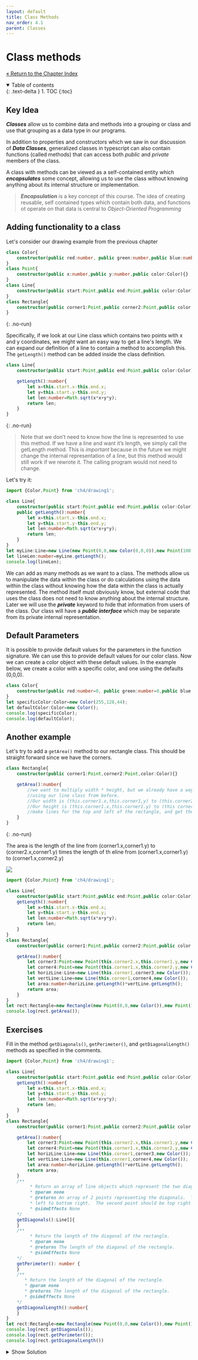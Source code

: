 ```yaml
---
layout: default
title: Class Methods
nav_order: 4.1
parent: Classes
---
```


# Class methods
[&laquo; Return to the Chapter Index](index.md)

<details open markdown="block">
  <summary>
    Table of contents
  </summary>
  {: .text-delta }
1. TOC
{:toc}
</details>

## Key Idea
***Classes*** allow us to combine data and methods into a grouping or class and use that grouping as a data type in our programs. 

In addition to properties and constructors which we saw in our discussion of ***Data Classes***, generalized classes in typescript can also contain functions (called methods) that can access both *public* and *private* members of the class.

A class with methods can be viewed as a self-contained entity which ***encapsulates*** some concept, allowing us to use the class without knowing anything about its internal structure or implementation.

> ***Encapsulation*** is a key concept of this course.  The idea of creating reusable, self contained types which contain both data, and functions ot operate on that data is central to *Object-Oriented Programming*

## Adding functionality to a class

Let's consider our drawing example from the previous chapter
```typescript
class Color{
	constructor(public red:number, public green:number,public blue:number){ }
}
class Point{
	constructor(public x:number,public y:number,public color:Color){}
}
class Line{
	constructor(public start:Point,public end:Point,public color:Color){}
}
class Rectangle{
	constructor(public corner1:Point,public corner2:Point,public color:Color){}
}
```
{: .no-run}

Specifically, if we look at our Line class which contains two points with x and y coordinates, we might want an easy way to get a line's length.  We can expand our definition of a line to contain a method to accomplish this.  The `getLength()` method can be added inside the class definition.

```typescript
class Line{
	constructor(public start:Point,public end:Point,public color:Color){}

	getLength():number{
		let x=this.start.x-this.end.x;
		let y=this.start.y-this.end.y;
		let len:number=Math.sqrt(x*x+y*y);
		return len;
	}
}
```
{: .no-run}

> Note that we don’t need to know how the line is represented to use this method.  If we have a line and want it’s length, we simply call the getLength method. This is *important* because in the future we might change the internal representation of a line, but this method would still work if we rewrote it.  The calling program would not need to change.

Let's try it:

```typescript
import {Color,Point} from 'ch4/drawing1';

class Line{
	constructor(public start:Point,public end:Point,public color:Color){}
	public getLength():number{
		let x=this.start.x-this.end.x;
		let y=this.start.y-this.end.y;
		let len:number=Math.sqrt(x*x+y*y);
		return len;
	}
}
let myLine:Line=new Line(new Point(0,0,new Color(0,0,0)),new Point(100,100,new Color(0,0,0)),new Color(255,0,0));
let lineLen:number=myLine.getLength();
console.log(lineLen);
```

We can add as many methods as we want to a class.  The methods allow us to manipulate the data within the class or do calculations using the data within the class without knowing how the data within the class is actually represented.
The method itself must obviously know, but external code that uses the class does not need to know anything about the internal structure.
Later we will use the ***private*** keyword to hide that information from users of the class.
Our class will have a ***public interface*** which may be separate from its private internal representation.

## Default Parameters
It is possible to provide default values for the parameters in the function signature.  We can use this to provide default values for our color class.  Now we can create a color object with these default values.  In the example below, we create a color with a specific color, and one using the defaults (0,0,0).
```typescript
class Color{
	constructor(public red:number=0, public green:number=0,public blue:number=0){ }
}
let specificColor:Color=new Color(255,128,44);
let defaultColor:Color=new Color();
console.log(specificColor);
console.log(defaultColor);
```
## Another example
Let's try to add a `getArea()` method to our rectangle class.  This should be straight forward since we have the corners.
```typescript
class Rectangle{
	constructor(public corner1:Point,corner2:Point,color:Color){}

	getArea():number{
		//we want to multiply width * height, but we already have a way to get the width and the height
		//using our line class from before.  
		//Our width is (this.corner1.x,this.corner1,y) to (this.corner2.x,this.corner1.y)
		//Our height is (this.corner1.x,this.corner1.y) to (this corner1.x,this.corner2.y)
		//make lines for the top and left of the rectangle, and get there lengths, and multiply them together.
	}
}
```
{: .no-run}

The area is the length of the line from (corner1.x,corner1.y) to (corner2.x,corner1.y) times the length of th eline from (corner1.x,corner1.y) to (corner1.x,corner2.y)

![](../../assets/images/rectangle_area.jpg)

```typescript
import {Color,Point} from 'ch4/drawing1';

class Line{
	constructor(public start:Point,public end:Point,public color:Color){}
	getLength():number{
		let x=this.start.x-this.end.x;
		let y=this.start.y-this.end.y;
		let len:number=Math.sqrt(x*x+y*y);
		return len;
	}
}
class Rectangle{
	constructor(public corner1:Point,public corner2:Point,public color:Color){}

	getArea():number{
		let corner3:Point=new Point(this.corner2.x,this.corner1.y,new Color());
		let corner4:Point=new Point(this.corner1.x,this.corner2.y,new Color());
		let horizLine:Line=new Line(this.corner1,corner3,new Color());
		let vertLine:Line=new Line(this.corner1,corner4,new Color());
		let area:number=horizLine.getLength()*vertLine.getLength();
		return area;
	}
}
let rect:Rectangle=new Rectangle(new Point(0,0,new Color()),new Point(100,100,new Color()),new Color());
console.log(rect.getArea());
```
## Exercises

Fill in the method `getDiagonals()`, `getPerimeter()`, and `getDiagonalLength()` methods as specified in the comments.
```typescript
import {Color,Point} from 'ch4/drawing1';

class Line{
	constructor(public start:Point,public end:Point,public color:Color){}
	getLength():number{
		let x=this.start.x-this.end.x;
		let y=this.start.y-this.end.y;
		let len:number=Math.sqrt(x*x+y*y);
		return len;
	}
}
class Rectangle{
	constructor(public corner1:Point,public corner2:Point,public color:Color){}

	getArea():number{
		let corner3:Point=new Point(this.corner2.x,this.corner1.y,new Color());
		let corner4:Point=new Point(this.corner1.x,this.corner2.y,new Color());
		let horizLine:Line=new Line(this.corner1,corner3,new Color());
		let vertLine:Line=new Line(this.corner1,corner4,new Color());
		let area:number=horizLine.getLength()*vertLine.getLength();
		return area;
	}
	/**
	     * Return an array of line objects which represent the two diagonals of the rectangle.
	     * @param none
	     * @returns An array of 2 points representing the diagonals.  The first point in the array should be top
	     * left to bottom right.  The second point should be top right to bottom left.
	     * @sideEffects None
	*/
	getDiagonals():Line[]{
	}
	/**
	     * Return the length of the diagonal of the rectangle.
	     * @param none
	     * @returns The length of the diagonal of the rectangle.
	     * @sideEffects None
	*/
	getPerimeter(): number {
	}
	/**
	   * Return the length of the diagonal of the rectangle.
	   * @param none
	   * @returns The length of the diagonal of the rectangle.
	   * @sideEffects None
	*/
	getDiagonalLength():number{
	}
}
let rect:Rectangle=new Rectangle(new Point(0,0,new Color()),new Point(100,100,new Color()),new Color());
console.log(rect.getDiagonals());
console.log(rect.getPerimeter());
console.log(rect.getDiagonalLength())
```
<details markdown="block">
<summary> Show Solution </summary>
```typescript
import {Color,Point} from 'ch4/drawing1';

class Line{
	constructor(public start:Point,public end:Point,public color:Color){}
	getLength():number{
		let x=this.start.x-this.end.x;
		let y=this.start.y-this.end.y;
		let len:number=Math.sqrt(x*x+y*y);
		return len;
	}
}
class Rectangle{
	constructor(public corner1:Point,public corner2:Point,public color:Color){}

	getArea():number{
		let corner3:Point=new Point(this.corner2.x,this.corner1.y,new Color());
		let corner4:Point=new Point(this.corner1.x,this.corner2.y,new Color());
		let horizLine:Line=new Line(this.corner1,corner3,new Color());
		let vertLine:Line=new Line(this.corner1,corner4,new Color());
		let area:number=horizLine.getLength()*vertLine.getLength();
		return area;
	}
	/**
	     * Return an array of line objects which represent the two diagonals of the rectangle.
	     * @param none
	     * @returns An array of 2 points representing the diagonals.  The first point in the array should be top
	     * left to bottom right.  The second point should be top right to bottom left.
	     * @sideEffects None
	*/ 
	getDiagonals():Line[]{
		let corner3:Point=new Point(this.corner2.x,this.corner1.y,new Color());
		let corner4:Point=new Point(this.corner1.x,this.corner2.y,new Color());
		let result=[
			new Line(this.corner1,this.corner2,new Color()),
			new Line(corner4,corner3,new Color()),
		];
		return result;
	}
	/**
	     * Return the length of the diagonal of the rectangle.
	     * @param none
	     * @returns The length of the diagonal of the rectangle.
	     * @sideEffects None
	*/
	getPerimeter(): number {
		let corner3:Point=new Point(this.corner2.x,this.corner1.y,new Color());
		let corner4:Point=new Point(this.corner1.x,this.corner2.y,new Color());
		let horizLine:Line=new Line(this.corner1,corner3,new Color());
		let vertLine:Line=new Line(this.corner1,corner4,new Color());
		return horizLine.getLength()*2+vertLine.getLength()*2;
	}
	/**
	   * Return the length of the diagonal of the rectangle.
	   * @param none
	   * @returns The length of the diagonal of the rectangle.
	   * @sideEffects None
	*/
	getDiagonalLength():number{
		let diags:Line[]=this.getDiagonals();
		return diags[0].getLength();
	}
}
let rect:Rectangle=new Rectangle(new Point(0,0,new Color()),new Point(100,100,new Color()),new Color());
console.log(rect.getDiagonals());
console.log(rect.getPerimeter());
console.log(rect.getDiagonalLength())
```
</details>


One thing to notice is that we had to compute the missing corners in every function.  It would make more sense to compute them when the object is created and store them as member variables.  We can do this without changing the ***public interface*** of the class and simplify all of our member methods.  We will do this in the next section.

So now we can add methods to our classes to create robust objects that encapsulate not just some heterogeneous data, but also methods that can work on that data.  
We can use the classes to create instances with the new operator which store their own data, and have methods that work on the data inside the instance.
```typescript
let color1=new Color(0,0,0);
let color2=new Color(255,255,255);
color1.red=255;
```
{: .no-run}

> NOTE: color2 is unchanged.  It is a distinct instance of our class Color.

## Summary
Classes in typescript can contain only data (Data Classes) or they can contain a combination of data and methods that operate on that data.  The methods can access the properties of the class instance by using the ***this*** keyword.  In this way, we can create classes that not only combine data that goes together, but also encapsulate it with the methods that act upon that data.  

# Next Step

Next we'll learn about Data Hiding: [Data Hiding &raquo;](./private.md)